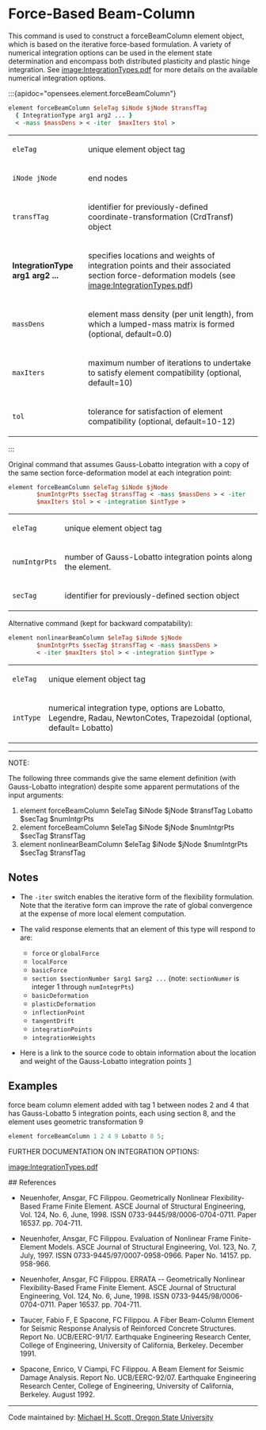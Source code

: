 # Force-Based Beam-Column

This command is used to construct a forceBeamColumn element object,
which is based on the iterative force-based formulation. A variety of
numerical integration options can be used in the element state
determination and encompass both distributed plasticity and plastic
hinge integration. See <a href="image:IntegrationTypes.pdf"
title="wikilink">image:IntegrationTypes.pdf</a> for more details on the
available numerical integration options.

:::{apidoc="opensees.element.forceBeamColumn"}
```tcl
element forceBeamColumn $eleTag $iNode $jNode $transfTag
  { IntegrationType arg1 arg2 ... }
  < -mass $massDens > < -iter  $maxIters $tol >
```

<table>
<tbody>
<tr class="odd">
<td><code class="parameter-table-variable">eleTag</code></td>
<td><p>unique element object tag</p></td>
</tr>
<tr class="even">
<td><p><code class="parameter-table-variable">iNode jNode</code></p></td>
<td><p>end nodes</p></td>
</tr>
<tr class="odd">
<td><code class="parameter-table-variable">transfTag</code></td>
<td><p>identifier for previously-defined coordinate-transformation
(CrdTransf) object</p></td>
</tr>
<tr class="even">
<td><p><strong>IntegrationType arg1 arg2 ...</strong></p></td>
<td><p>specifies locations and weights of integration points and their
associated section force-deformation models (see <a
href="image:IntegrationTypes.pdf"
title="wikilink">image:IntegrationTypes.pdf</a>)</p></td>
</tr>
<tr class="odd">
<td><code class="parameter-table-variable">massDens</code></td>
<td><p>element mass density (per unit length), from which a lumped-mass
matrix is formed (optional, default=0.0)</p></td>
</tr>
<tr class="even">
<td><code class="parameter-table-variable">maxIters</code></td>
<td><p>maximum number of iterations to undertake to satisfy element
compatibility (optional, default=10)</p></td>
</tr>
<tr class="odd">
<td><code class="parameter-table-variable">tol</code></td>
<td><p>tolerance for satisfaction of element compatibility (optional,
default=10-12)</p></td>
</tr>
</tbody>
</table>
:::

<p>Original command that assumes Gauss-Lobatto integration with a copy
of the same section force-deformation model at each integration
point:</p>

```tcl
element forceBeamColumn $eleTag $iNode $jNode
        $numIntgrPts $secTag $transfTag < -mass $massDens > < -iter
        $maxIters $tol > < -integration $intType >
```

<table>
<tbody>
<tr class="odd">
<td><code class="parameter-table-variable">eleTag</code></td>
<td><p>unique element object tag</p></td>
</tr>
<tr class="even">
<td><code class="parameter-table-variable">numIntgrPts</code></td>
<td><p>number of Gauss-Lobatto integration points along the
element.</p></td>
</tr>
<tr class="odd">
<td><code class="parameter-table-variable">secTag</code></td>
<td><p>identifier for previously-defined section object</p></td>
</tr>
</tbody>
</table>
<p>Alternative command (kept for backward compatability):</p>

```tcl
element nonlinearBeamColumn $eleTag $iNode $jNode
        $numIntgrPts $secTag $transfTag < -mass $massDens > 
        < -iter $maxIters $tol > < -integration $intType >
```

<table>
<tbody>
<tr class="odd">
<td><code class="parameter-table-variable">eleTag</code></td>
<td><p>unique element object tag</p></td>
</tr>
<tr class="even">
<td><code class="parameter-table-variable">intType</code></td>
<td><p>numerical integration type, options are Lobatto, Legendre, Radau,
NewtonCotes, Trapezoidal (optional, default= Lobatto)</p></td>
</tr>
</tbody>
</table>
<hr />

<p>NOTE:</p>
<p>The following three commands give the same element definition (with
Gauss-Lobatto integration) despite some apparent permutations of the
input arguments:</p>
<ol>
<li>element forceBeamColumn $eleTag $iNode $jNode $transfTag Lobatto
$secTag $numIntgrPts</li>
<li>element forceBeamColumn $eleTag $iNode $jNode $numIntgrPts $secTag
$transfTag</li>
<li>element nonlinearBeamColumn $eleTag $iNode $jNode $numIntgrPts
$secTag $transfTag</li>
</ol>

## Notes
- The `-iter` switch enables the iterative form of the flexibility
  formulation. Note that the iterative form can improve the rate of global
  convergence at the expense of more local element computation.
- The valid response elements that an element of this type will
  respond to are:

  - `force` or `globalForce`
  - `localForce`
  - `basicForce`
  - `section $sectionNumber $arg1 $arg2 ...` (note: `sectionNumer` is
    integer 1 through `numIntegrPts`)
  - `basicDeformation`
  - `plasticDeformation`
  - `inflectionPoint`
  - `tangentDrift`
  - `integrationPoints`
  - `integrationWeights`

- Here is a link to the source code to obtain information about the
  location and weight of the Gauss-Lobatto integration points <a
  href="http://opensees.berkeley.edu/WebSVN/filedetails.php?repname=OpenSees&path=%2Ftrunk%2FSRC%2Felement%2FforceBeamColumn%2FLobattoBeamIntegration.cpp">1</a>


## Examples

force beam column element added with tag 1 between nodes 2 and 4 that has Gauss-Lobatto 5
integration points, each using section 8, and the element uses geometric
transformation 9
```tcl
element forceBeamColumn 1 2 4 9 Lobatto 8 5; 
```

<p>FURTHER DOCUMENTATION ON INTEGRATION OPTIONS:</p>
<p><a href="image:IntegrationTypes.pdf"
title="wikilink">image:IntegrationTypes.pdf</a></p>
## References
<ul>
<li>Neuenhofer, Ansgar, FC Filippou. Geometrically Nonlinear
Flexibility-Based Frame Finite Element. ASCE Journal of Structural
Engineering, Vol. 124, No. 6, June, 1998. ISSN
0733-9445/98/0006-0704-0711. Paper 16537. pp. 704-711.</li>
</ul>
<ul>
<li>Neuenhofer, Ansgar, FC Filippou. Evaluation of Nonlinear Frame
Finite-Element Models. ASCE Journal of Structural Engineering, Vol. 123,
No. 7, July, 1997. ISSN 0733-9445/97/0007-0958-0966. Paper No. 14157.
pp. 958-966.</li>
</ul>
<ul>
<li>Neuenhofer, Ansgar, FC Filippou. ERRATA -- Geometrically Nonlinear
Flexibility-Based Frame Finite Element. ASCE Journal of Structural
Engineering, Vol. 124, No. 6, June, 1998. ISSN
0733-9445/98/0006-0704-0711. Paper 16537. pp. 704-711.</li>
</ul>
<ul>
<li>Taucer, Fabio F, E Spacone, FC Filippou. A Fiber Beam-Column Element
for Seismic Response Analysis of Reinforced Concrete Structures. Report
No. UCB/EERC-91/17. Earthquake Engineering Research Center, College of
Engineering, University of California, Berkeley. December 1991.</li>
</ul>
<ul>
<li>Spacone, Enrico, V Ciampi, FC Filippou. A Beam Element for Seismic
Damage Analysis. Report No. UCB/EERC-92/07. Earthquake Engineering
Research Center, College of Engineering, University of California,
Berkeley. August 1992.</li>
</ul>
<hr />
<p>Code maintained by: <a
href="http://web.engr.oregonstate.edu/~mhscott">Michael H. Scott, Oregon
State University</a></p>
